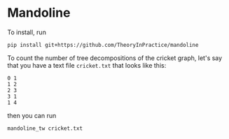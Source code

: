 # Mandoline

To install, run

```
pip install git+https://github.com/TheoryInPractice/mandoline
```

To count the number of tree decompositions of the cricket graph, let's
say that you have a text file `cricket.txt` that looks like this:

```
0 1
1 2
2 3
3 1
1 4
```

then you can run


```
mandoline_tw cricket.txt
```
